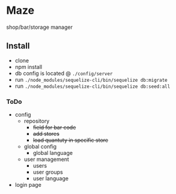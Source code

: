 # Maze
shop/bar/storage manager

## Install

* clone
* npm install
* db config is located @ `./config/server`
* run `./node_modules/sequelize-cli/bin/sequelize db:migrate`
* run `./node_modules/sequelize-cli/bin/sequelize db:seed:all`

### ToDo
- config
  - repository
    - ~~field for bar code~~
    - ~~add stores~~
    - ~~load quantuty in specific store~~
  - global config
    - global language
  - user management
    - users
    - user groups
    - user language
- login page

